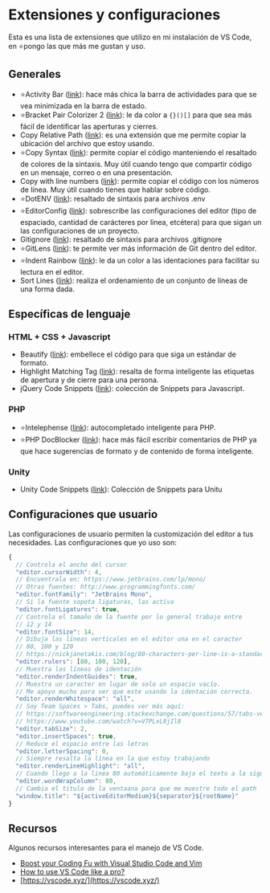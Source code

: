 # Extensiones y configuraciones

Esta es una lista de extensiones que utilizo en mi instalación de VS Code, en ⭐️pongo las que más me gustan y uso.

## Generales

-   ⭐️Activity Bar ([link](https://marketplace.visualstudio.com/items?itemName=Gruntfuggly.activitusbar)): hace más chica la barra de actividades para que se vea minimizada en la barra de estado.
-   ⭐️Bracket Pair Colorizer 2 ([link](https://marketplace.visualstudio.com/items?itemName=CoenraadS.bracket-pair-colorizer-2)): le da color a `{}()[]` para que sea más fácil de identificar las aperturas y cierres.
-   Copy Relative Path ([link](https://marketplace.visualstudio.com/items?itemName=alexdima.copy-relative-path)): es una extensión que me permite copiar la ubicación del archivo que estoy usando.
-   ⭐️Copy Syntax ([link](https://marketplace.visualstudio.com/items?itemName=atian25.copy-syntax)): permite copiar el código manteniendo el resaltado de colores de la sintaxis. Muy útil cuando tengo que compartir código en un mensaje, correo o en una presentación.
-   Copy with line numbers ([link](https://marketplace.visualstudio.com/items?itemName=diigu.copywithline)): permite copiar el código con los números de línea. Muy útil cuando tienes que hablar sobre código.
-   ⭐️DotENV ([link](https://marketplace.visualstudio.com/items?itemName=mikestead.dotenv)): resaltado de sintaxis para archivos .env
-   ⭐️EditorConfig ([link](https://marketplace.visualstudio.com/items?itemName=EditorConfig.EditorConfig)): sobrescribe las configuraciones del editor (tipo de espaciado, cantidad de carácteres por línea, etcétera) para que sigan un las configuraciones de un proyecto.
-   Gitignore ([link](https://marketplace.visualstudio.com/items?itemName=codezombiech.gitignore)): resaltado de sintaxis para archivos .gitignore
-   ⭐️GitLens ([link](https://marketplace.visualstudio.com/items?itemName=eamodio.gitlens)): te permite ver más información de Git dentro del editor.
-   ⭐️Indent Rainbow ([link](https://marketplace.visualstudio.com/items?itemName=oderwat.indent-rainbow)): le da un color a las identaciones para facilitar su lectura en el editor.
-   Sort Lines ([link](https://marketplace.visualstudio.com/items?itemName=Tyriar.sort-lines)): realiza el ordenamiento de un conjunto de líneas de una forma dada.

## Específicas de lenguaje

### HTML + CSS + Javascript

-   Beautify ([link](https://marketplace.visualstudio.com/items?itemName=HookyQR.beautify)): embellece el código para que siga un estándar de formato.
-   Highlight Matching Tag ([link](https://marketplace.visualstudio.com/items?itemName=vincaslt.highlight-matching-tag)): resalta de forma inteligente las etiquetas de apertura y de cierre para una persona.
-   jQuery Code Snippets ([link](https://marketplace.visualstudio.com/items?itemName=donjayamanne.jquerysnippets)): colección de Snippets para Javascript.

### PHP

-   ⭐️Intelephense ([link](https://marketplace.visualstudio.com/items?itemName=bmewburn.vscode-intelephense-client)): autocompletado inteligente para PHP.
-   ⭐️PHP DocBlocker ([link](https://marketplace.visualstudio.com/items?itemName=neilbrayfield.php-docblocker)): hace más fácil escribir comentarios de PHP ya que hace sugerencias de formato y de contenido de forma inteligente.

### Unity

-   Unity Code Snippets ([link](https://marketplace.visualstudio.com/items?itemName=kleber-swf.unity-code-snippets)): Colección de Snippets para Unitu

## Configuraciones que usuario

Las configuraciones de usuario permiten la customización del editor a tus necesidades. Las configuraciones que yo uso son:

```javascript
{
  // Controla el ancho del cursor
  "editor.cursorWidth": 4,
  // Encuentrala en: https://www.jetbrains.com/lp/mono/
  // Otras fuentes: http://www.programmingfonts.com/
  "editor.fontFamily": "JetBrains Mono",
  // Si la fuente sopota ligaturas, las activa
  "editor.fontLigatures": true,
  // Controla el tamaño de la fuente por lo general trabajo entre
  // 12 y 14
  "editor.fontSize": 14,
  // Dibuja las líneas verticales en el editor una en el caracter
  // 80, 100 y 120
  // https://nickjanetakis.com/blog/80-characters-per-line-is-a-standard-worth-sticking-to-even-today
  "editor.rulers": [80, 100, 120],
  // Muestra las líneas de identación
  "editor.renderIndentGuides": true,
  // Muestra un caracter en lugar de solo un espacio vacío.
  // Me apoyo mucho para ver que este usando la identación correcta.
  "editor.renderWhitespace": "all",
  // Soy Team Spaces > Tabs, puedes ver más aquí:
  // https://softwareengineering.stackexchange.com/questions/57/tabs-versus-spaces-what-is-the-proper-indentation-character-for-everything-in-e
  // https://www.youtube.com/watch?v=V7PLxL8jIl8
  "editor.tabSize": 2,
  "editor.insertSpaces": true,
  // Reduce el espacio entre las letras
  "editor.letterSpacing": 0,
  // Siempre resalta la línea en la que estoy trabajando
  "editor.renderLineHighlight": "all",
  // Cuando llego a la linea 80 automáticamente baja el texto a la siguiente línea
  "editor.wordWrapColumn": 80,
  // Cambia el titulo de la ventaana para que me muestre todo el path
  "window.title": "${activeEditorMedium}${separator}${rootName}"
}
```

## Recursos

Algunos recursos interesantes para el manejo de VS Code.

- [Boost your Coding Fu with Visual Studio Code and Vim](https://www.barbarianmeetscoding.com/blog/2019/02/08/boost-your-coding-fu-with-vscode-and-vim)
- [How to use VS Code like a pro?](https://medium.com/club-devbytes/how-to-use-v-s-code-like-a-pro-fb030dfc9a72)
- [https://vscode.xyz/](https://vscode.xyz/)


